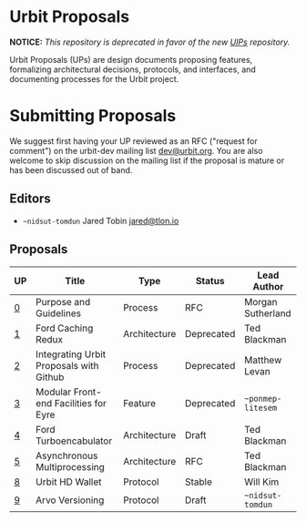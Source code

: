 # Urbit Proposals

**NOTICE:** *This repository is deprecated in favor of the new [UIPs](https://github.com/urbit/UIPs) repository.*

Urbit Proposals (UPs) are design documents proposing features, formalizing
architectural decisions, protocols, and interfaces, and documenting processes
for the Urbit project.

# Submitting Proposals

We suggest first having your UP reviewed as an RFC ("request for comment") on
the urbit-dev mailing list <dev@urbit.org>.  You are also welcome to skip
discussion on the mailing list if the proposal is mature or has been discussed
out of band.

## Editors

- `~nidsut-tomdun` Jared Tobin <jared@tlon.io>

## Proposals

UP                                                | Title                                    | Type          | Status     | Lead Author
--------------------------------------------------|------------------------------------------|---------------|------------|-------------------
[0](000-purpose-and-guidelines.md)                | Purpose and Guidelines                   | Process       | RFC        | Morgan Sutherland
[1](001-ford-caching-redux.md)                    | Ford Caching Redux                       | Architecture  | Deprecated | Ted Blackman
[2](002-integrating-urbit-proposals-github.md)    | Integrating Urbit Proposals with Github  | Process       | Deprecated | Matthew Levan
[3](003-modular-front-end-facilities-eyre.md)     | Modular Front-end Facilities for Eyre    | Feature       | Deprecated | `~ponmep-litesem`
[4](004-ford-turboencabulator.md)                 | Ford Turboencabulator                    | Architecture  | Draft      | Ted Blackman
[5](005-asynchronous-multiprocessing.md)          | Asynchronous Multiprocessing             | Architecture  | RFC        | Ted Blackman
[8](008-urbit-hd-wallet.md)                       | Urbit HD Wallet                          | Protocol      | Stable     | Will Kim
[9](009-arvo-versioning.md)                       | Arvo Versioning                          | Protocol      | Draft      | `~nidsut-tomdun`
